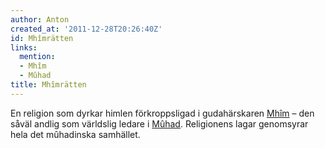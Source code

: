 ```yaml
---
author: Anton
created_at: '2011-12-28T20:26:40Z'
id: Mhîmrätten
links:
  mention:
  - Mhîm
  - Mûhad
title: Mhîmrätten
---
```


En religion som dyrkar himlen förkroppsligad i gudahärskaren [Mhîm] – den såväl andlig som världslig
ledare i [Mûhad]. Religionens lagar genomsyrar hela det mûhadinska samhället.

  [Mhîm]: Mhîm
  [Mûhad]: Mûhad
